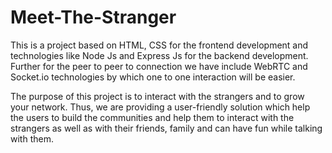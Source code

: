 # Meet-The-Stranger
This is a project based on HTML, CSS for the frontend development and technologies like Node Js and Express Js for the backend development. Further for the peer to peer to connection we have include WebRTC and Socket.io technologies by which one to one interaction will be easier. 

The purpose of this project is to interact with the strangers and to grow your network. Thus, we are providing a user-friendly solution which help the users to build the communities and help them to interact with the strangers as well as with their friends, family and can have fun while talking with them.
